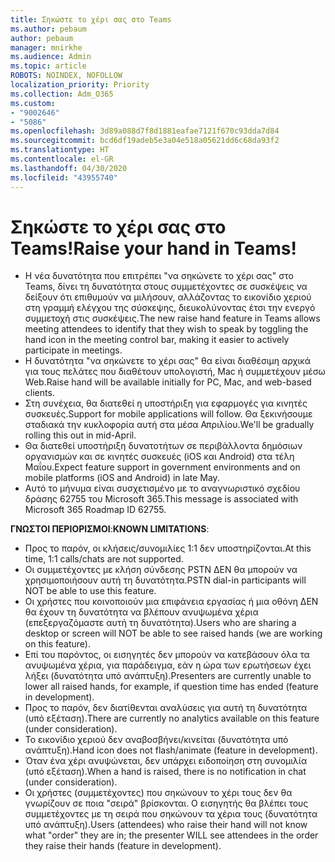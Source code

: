 ```yaml
---
title: Σηκώστε το χέρι σας στο Teams
ms.author: pebaum
author: pebaum
manager: mnirkhe
ms.audience: Admin
ms.topic: article
ROBOTS: NOINDEX, NOFOLLOW
localization_priority: Priority
ms.collection: Adm_O365
ms.custom:
- "9002646"
- "5086"
ms.openlocfilehash: 3d89a088d7f8d1881eafae7121f670c93dda7d84
ms.sourcegitcommit: bcd6df19adeb5e3a04e518a05621dd6c68da93f2
ms.translationtype: HT
ms.contentlocale: el-GR
ms.lasthandoff: 04/30/2020
ms.locfileid: "43955740"
---
```

# <a name="raise-your-hand-in-teams"></a><span data-ttu-id="2eef5-102">Σηκώστε το χέρι σας στο Teams!</span><span class="sxs-lookup"><span data-stu-id="2eef5-102">Raise your hand in Teams!</span></span>

- <span data-ttu-id="2eef5-103">Η νέα δυνατότητα που επιτρέπει "να σηκώνετε το χέρι σας" στο Teams, δίνει τη δυνατότητα στους συμμετέχοντες σε συσκέψεις να δείξουν ότι επιθυμούν να μιλήσουν, αλλάζοντας το εικονίδιο χεριού στη γραμμή ελέγχου της σύσκεψης, διευκολύνοντας έτσι την ενεργό συμμετοχή στις συσκέψεις.</span><span class="sxs-lookup"><span data-stu-id="2eef5-103">The new raise hand feature in Teams allows meeting attendees to identify that they wish to speak by toggling the hand icon in the meeting control bar, making it easier to actively participate in meetings.</span></span>
- <span data-ttu-id="2eef5-104">Η δυνατότητα "να σηκώνετε το χέρι σας" θα είναι διαθέσιμη αρχικά για τους πελάτες που διαθέτουν υπολογιστή, Mac ή συμμετέχουν μέσω Web.</span><span class="sxs-lookup"><span data-stu-id="2eef5-104">Raise hand will be available initially for PC, Mac, and web-based clients.</span></span>
- <span data-ttu-id="2eef5-105">Στη συνέχεια, θα διατεθεί η υποστήριξη για εφαρμογές για κινητές συσκευές.</span><span class="sxs-lookup"><span data-stu-id="2eef5-105">Support for mobile applications will follow.</span></span> <span data-ttu-id="2eef5-106">Θα ξεκινήσουμε σταδιακά την κυκλοφορία αυτή στα μέσα Απριλίου.</span><span class="sxs-lookup"><span data-stu-id="2eef5-106">We'll be gradually rolling this out in mid-April.</span></span>
- <span data-ttu-id="2eef5-107">Θα διατεθεί υποστήριξη δυνατοτήτων σε περιβάλλοντα δημόσιων οργανισμών και σε κινητές συσκευές (iOS και Android) στα τέλη Μαΐου.</span><span class="sxs-lookup"><span data-stu-id="2eef5-107">Expect feature support in government environments and on mobile platforms (iOS and Android) in late May.</span></span>
- <span data-ttu-id="2eef5-108">Αυτό το μήνυμα είναι συσχετισμένο με το αναγνωριστικό σχεδίου δράσης 62755 του Microsoft 365.</span><span class="sxs-lookup"><span data-stu-id="2eef5-108">This message is associated with Microsoft 365 Roadmap ID 62755.</span></span>

<span data-ttu-id="2eef5-109">**ΓΝΩΣΤΟΙ ΠΕΡΙΟΡΙΣΜΟΙ**:</span><span class="sxs-lookup"><span data-stu-id="2eef5-109">**KNOWN LIMITATIONS**:</span></span>

- <span data-ttu-id="2eef5-110">Προς το παρόν, οι κλήσεις/συνομιλίες 1:1 δεν υποστηρίζονται.</span><span class="sxs-lookup"><span data-stu-id="2eef5-110">At this time, 1:1 calls/chats are not supported.</span></span>
- <span data-ttu-id="2eef5-111">Οι συμμετέχοντες με κλήση σύνδεσης PSTN ΔΕΝ θα μπορούν να χρησιμοποιήσουν αυτή τη δυνατότητα.</span><span class="sxs-lookup"><span data-stu-id="2eef5-111">PSTN dial-in participants will NOT be able to use this feature.</span></span>
- <span data-ttu-id="2eef5-112">Οι χρήστες που κοινοποιούν μια επιφάνεια εργασίας ή μια οθόνη ΔΕΝ θα έχουν τη δυνατότητα να βλέπουν ανυψωμένα χέρια (επεξεργαζόμαστε αυτή τη δυνατότητα).</span><span class="sxs-lookup"><span data-stu-id="2eef5-112">Users who are sharing a desktop or screen will NOT be able to see raised hands (we are working on this feature).</span></span>
- <span data-ttu-id="2eef5-113">Επί του παρόντος, οι εισηγητές δεν μπορούν να κατεβάσουν όλα τα ανυψωμένα χέρια, για παράδειγμα, εάν η ώρα των ερωτήσεων έχει λήξει (δυνατότητα υπό ανάπτυξη).</span><span class="sxs-lookup"><span data-stu-id="2eef5-113">Presenters are currently unable to lower all raised hands, for example, if question time has ended (feature in development).</span></span>
- <span data-ttu-id="2eef5-114">Προς το παρόν, δεν διατίθενται αναλύσεις για αυτή τη δυνατότητα (υπό εξέταση).</span><span class="sxs-lookup"><span data-stu-id="2eef5-114">There are currently no analytics available on this feature (under consideration).</span></span>
- <span data-ttu-id="2eef5-115">Το εικονίδιο χεριού δεν αναβοσβήνει/κινείται (δυνατότητα υπό ανάπτυξη).</span><span class="sxs-lookup"><span data-stu-id="2eef5-115">Hand icon does not flash/animate (feature in development).</span></span>
- <span data-ttu-id="2eef5-116">Όταν ένα χέρι ανυψώνεται, δεν υπάρχει ειδοποίηση στη συνομιλία (υπό εξέταση).</span><span class="sxs-lookup"><span data-stu-id="2eef5-116">When a hand is raised, there is no notification in chat (under consideration).</span></span>
- <span data-ttu-id="2eef5-117">Οι χρήστες (συμμετέχοντες) που σηκώνουν το χέρι τους δεν θα γνωρίζουν σε ποια "σειρά" βρίσκονται. Ο εισηγητής θα βλέπει τους συμμετέχοντες με τη σειρά που σηκώνουν τα χέρια τους (δυνατότητα υπό ανάπτυξη).</span><span class="sxs-lookup"><span data-stu-id="2eef5-117">Users (attendees) who raise their hand will not know what "order" they are in; the presenter WILL see attendees in the order they raise their hands (feature in development).</span></span>
